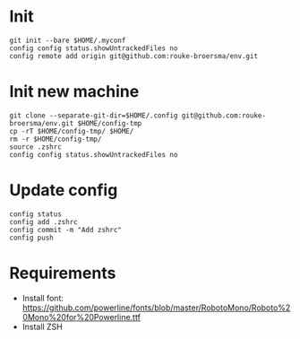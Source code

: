 # Init

```
git init --bare $HOME/.myconf
config config status.showUntrackedFiles no
config remote add origin git@github.com:rouke-broersma/env.git
```

# Init new machine

```
git clone --separate-git-dir=$HOME/.config git@github.com:rouke-broersma/env.git $HOME/config-tmp
cp -rT $HOME/config-tmp/ $HOME/
rm -r $HOME/config-tmp/
source .zshrc
config config status.showUntrackedFiles no
```

# Update config

```
config status
config add .zshrc
config commit -m "Add zshrc"
config push
```

# Requirements

- Install font: https://github.com/powerline/fonts/blob/master/RobotoMono/Roboto%20Mono%20for%20Powerline.ttf
- Install ZSH

